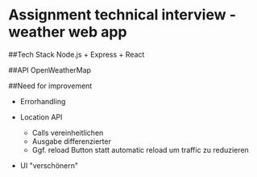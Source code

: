 # Assignment technical interview - weather web app

##Tech Stack
Node.js + Express + React

##API
OpenWeatherMap

##Need for improvement
- Errorhandling
- Location API
	- Calls vereinheitlichen 
	- Ausgabe differenzierter
	- Ggf. reload Button statt automatic reload um traffic zu reduzieren

- UI "verschönern"

